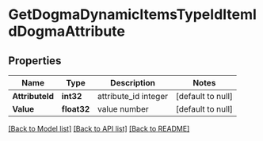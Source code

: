 # GetDogmaDynamicItemsTypeIdItemIdDogmaAttribute

## Properties
Name | Type | Description | Notes
------------ | ------------- | ------------- | -------------
**AttributeId** | **int32** | attribute_id integer | [default to null]
**Value** | **float32** | value number | [default to null]

[[Back to Model list]](../README.md#documentation-for-models) [[Back to API list]](../README.md#documentation-for-api-endpoints) [[Back to README]](../README.md)

